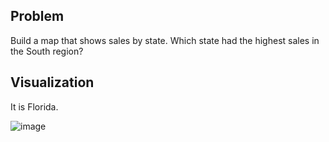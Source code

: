 ## Problem
Build a map that shows sales by state. Which state had the highest sales in the South region?

## Visualization

It is Florida.

![image](https://user-images.githubusercontent.com/76550825/167259826-f4785c8c-8aa8-4290-b0a2-f1173ae966fe.png)
